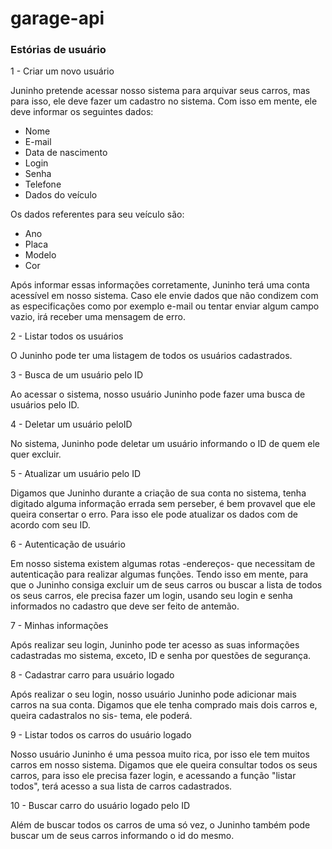 # garage-api

<h3>Estórias de usuário</h3>

1 - Criar um novo usuário

   Juninho pretende acessar nosso sistema para arquivar seus carros,
   mas para isso, ele deve fazer um cadastro no sistema. Com isso 
   em mente, ele deve informar os seguintes dados: 
    
   * Nome
   * E-mail
   * Data de nascimento
   * Login
   * Senha
   * Telefone
   * Dados do veículo
   
   Os dados referentes para seu veículo são:
   
   * Ano
   * Placa
   * Modelo
   * Cor
   
   Após informar essas informações corretamente, Juninho terá uma conta
   acessível em nosso sistema. Caso ele envie dados que não condizem com
   as especificações como por exemplo e-mail ou tentar enviar algum campo
   vazio, irá receber uma mensagem de erro.

2 - Listar todos os usuários

   O Juninho pode ter uma listagem de todos os usuários cadastrados.
   
3 - Busca de um usuário pelo ID

   Ao acessar o sistema, nosso usuário Juninho pode fazer uma busca de 
   usuários pelo ID.
   
4 - Deletar um usuário peloID

   No sistema, Juninho pode deletar um usuário informando o ID de quem 
   ele quer excluir.
 
5 - Atualizar um usuário pelo ID

   Digamos que Juninho durante a criação de sua conta no sistema, tenha digitado 
   alguma informação errada sem perseber, é bem provavel que ele queira consertar
   o erro. Para isso ele pode atualizar os dados com de acordo com seu ID.
   
6 - Autenticação de usuário
   
   Em nosso sistema existem algumas rotas -endereços-  que necessitam de autenticação
   para realizar algumas funções. Tendo isso em mente, para que o Juninho consiga 
   excluir um de seus carros ou buscar a lista de todos os seus carros, ele precisa 
   fazer um login, usando seu login e senha informados no cadastro que deve ser 
   feito de antemão.

7 - Minhas informações

   Após realizar seu login, Juninho pode ter acesso as suas informações cadastradas
   mo sistema, exceto, ID e senha por questões de segurança.
   
8 - Cadastrar carro para usuário logado

   Após realizar o seu login, nosso usuário Juninho pode adicionar mais carros na sua
   conta. Digamos que ele tenha comprado mais dois carros e, queira cadastralos no sis-
   tema, ele poderá.
   
9 - Listar todos os carros do usuário logado

   Nosso usuário Juninho é uma pessoa muito rica, por isso ele tem muitos carros em nosso
   sistema. Digamos que ele queira consultar todos os seus carros, para isso ele precisa 
   fazer login, e acessando a função "listar todos", terá acesso a sua lista de carros 
   cadastrados.

10 - Buscar carro do usuário logado pelo ID

   Além de buscar todos os carros de uma só vez, o Juninho também pode buscar um de seus
   carros informando o id do mesmo.
   
